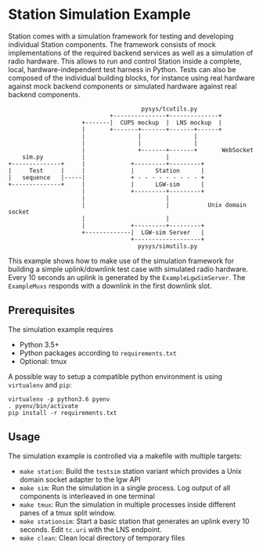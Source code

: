 # Station Simulation Example

Station comes with a simulation framework for testing and developing individual Station components. The framework consists of mock implementations of the required backend services as well as a simulation of radio hardware. This allows to run and control Station inside a complete, local, hardware-independent test harness in Python. Tests can also be composed of the individual building blocks, for instance using real hardware against mock backend components or simulated hardware against real backend components.

```
                                      pysys/tcutils.py
                             +---------------+--------------+
                     +-------|  CUPS mockup  |  LNS mockup  |
                     |       +-------+-------+-------+------+
                     |               |               |
                     |               |               |
                     |               +-------+-------+       WebSocket
    sim.py           |                       |
+--------------+     |             +---------+---------+
|     Test     |     |             |      Station      |
|   sequence   |-----|             + - - - - - - - - - +
+--------------+     |             |      LGW-sim      |
                     |             +---------+---------+
                     |                       |
                     |                       |           Unix domain socket
                     |                       |
                     |             +---------+---------+
                     +-------------|  LGW-sim Server   |
                                   +-------------------+
                                     pysys/simutils.py
```

This example shows how to make use of the simulation framework for building a simple uplink/downlink test case with simulated radio hardware. Every 10 seconds an uplink is generated by the `ExampleLgwSimServer`. The `ExampleMuxs` responds with a downlink in the first downlink slot.

## Prerequisites

The simulation example requires

* Python 3.5+
* Python packages according to `requirements.txt`
* Optional: tmux

A possible way to setup a compatible python environment is using `virtualenv` and `pip`:

```
virtualenv -p python3.6 pyenv
. pyenv/bin/activate
pip install -r requirements.txt
```

## Usage

The simulation example is controlled via a makefile with multiple targets:

* `make station`: Build the `testsim` station variant which provides a Unix domain socket adapter to the lgw API
* `make sim`: Run the simulation in a single process. Log output of all components is interleaved in one terminal
* `make tmux`: Run the simulation in multiple processes inside different panes of a tmux split window.
* `make stationsim`: Start a basic station that generates an uplink every 10 seconds. Edit `tc.uri` with the LNS endpoint.
* `make clean`: Clean local directory of temporary files
